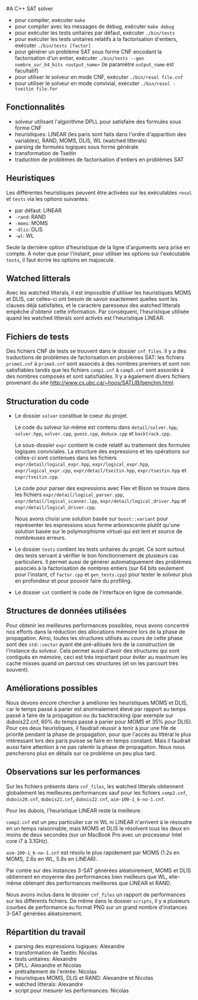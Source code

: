 #A C++ SAT solver

* pour compiler, exécuter `make`
* pour compiler avec les messages de debug, exécuter `make debug`
* pour exécuter les tests unitaires par défaut, exécuter `./bin/tests`
* pour exécuter les tests unitaires relatifs à la factorisation d'entiers, exécuter `./bin/tests [factor]`
* pour générer un problème SAT sous forme CNF encodant la factorisation d'un entier, exécuter `./bin/tests --gen nombre_sur_64_bits <output_name>` (le paramètre `output_name` est facultatif)
* pour utiliser le solveur en mode CNF, exécuter `./bin/resol file.cnf`
* pour utiliser le solveur en mode convivial, exécuter `./bin/resol -tseitin file.for`

## Fonctionnalités
* solveur utilisant l'algorithme DPLL pour satisfaire des formules sous forme CNF
* heuristiques: LINEAR (les paris sont faits dans l'ordre d'apparition des variables), RAND, MOMS, DLIS, WL (watched litterals)
* parsing de formules logiques sous forme générale
* transformation de Tseitin
* traduction de problèmes de factorisation d'entiers en problèmes SAT

## Heuristiques
Les différentes heuristiques peuvent être activées sur les exécutables `resol` et `tests` via les options
suivantes:
* par défaut: LINEAR
* `-rand`: RAND
* `-moms`: MOMS
* `-dlis`: DLIS
* `-wl`: WL

Seule la dernière option d'heuristique de la ligne d'arguments sera prise en compte.
À noter que pour l'instant, pour utiliser les options sur l'exécutable `tests`, il faut écrire les options
en majuscule.

## Watched litterals
Avec les watched litterals, il est impossible d'utiliser les heuristiques MOMS et DLIS, car celles-ci ont
besoin de savoir exactement quelles sont les clauses déjà satisfaites, et le caractère paresseux des
watched litterals empêche d'obtenir cette information.
Par conséquent, l'heuristique utilisée quand les watched litterals sont activés est l'heuristique LINEAR.

## Fichiers de tests
Des fichiers CNF de tests se trouvent dans le dossier `cnf_files`. Il y a
des traductions de problèmes de factorisation en problèmes SAT: les fichiers
`prime1.cnf` à `prime5.cnf` sont associés à des nombres premiers et sont non
satisfiables tandis que les fichiers `comp1.cnf` à `comp5.cnf` sont associés à des nombres
composés et sont satisfiables. Il y a également divers fichiers provenant du site
http://www.cs.ubc.ca/~hoos/SATLIB/benchm.html.

## Structuration du code

* Le dossier `solver` constitue le coeur du projet.

    Le code du solveur lui-même est contenu dans `detail/solver.hpp`, `solver.hpp`, `solver.cpp`, `guess.cpp`, `deduce.cpp` et
    `backtrack.cpp`.

    Le sous-dossier `expr` contient le code relatif au traitement des formules logiques conviviales. La structure des expressions et les opérations sur celles-ci sont contenues dans les fichiers `expr/detail/logical_expr.hpp`, `expr/logical_expr.hpp`, `expr/logical_expr.cpp`, `expr/detail/tseitin.hpp`, `expr/tseitin.hpp` et `expr/tseitin.cpp`.

    Le code pour parser des expressions avec Flex et Bison se trouve dans les fichiers `expr/detail/logical_parser.ypp`, `expr/detail/logical_scanner.lpp`, `expr/detail/logical_driver.hpp` et `expr/detail/logical_driver.cpp`.

    Nous avons choisi une solution basée sur `boost::variant` pour représenter les expressions sous forme arborescente plutôt qu'une solution basée sur le polymorphisme virtuel qui est lent et source de nombreuses erreurs.

* Le dossier `tests` contient les tests unitaires du projet. Ce sont surtout des tests servant à vérifier le bon fonctionnement de plusieurs cas particuliers. Il permet aussi de générer automatiquement des problèmes associés à la factorisation de nombres entiers (sur 64 bits seulement pour l'instant, cf `factor.cpp` et `gen_tests.cpp`) pour tester le solveur plus en profondeur et pour pouvoir faire du profiling.

* Le dossier `sat` contient le code de l'interface en ligne de commande.

## Structures de données utilisées
Pour obtenir les meilleures performances possibles, nous avons concentré nos efforts dans la réduction des allocations mémoire
lors de la phase de propagation. Ainsi, toutes les structures utilisés au cours de cette phase sont des `std::vector` ayant
été pré-alloués lors de la construction de l'instance du solveur. Cela permet aussi d'avoir des structures qui sont contiguës
en mémoire, ceci est très important pour éviter au maximum les cache misses quand on parcout ces structures (et on les parcourt
très souvent).

## Améliorations possibles
Nous devons encore chercher à améliorer les heuristiques MOMS et DLIS, car le temps passé à parier est anormalement élevé par
rapport au temps passé à faire de la propagation ou du backtracking (par exemple sur dubois22.cnf, 60% du temps passé à parier pour MOMS et 35% pour DLIS).
Pour ces deux heuristiques, il faudrait réussir à tenir à jour une file de priorité pendant la phase de propagation, pour que
l'accès au littéral le plus intéressant lors des paris puisse se faire en temps constant. Mais il faudrait aussi faire attention
à ne pas ralentir la phase de propagation. Nous nous pencherons plus en détails sur ce problème un peu plus tard.

## Observations sur les performances
Sur les fichiers présents dans `cnf_files`, les watched litterals obtiennent globalement les meilleures performances sauf pour les fichiers `comp2.cnf`, `dubois20.cnf`, `dubois21.cnf`, `dubois22.cnf`, `aim-100-1_6-no-1.cnf`.

Pour les dubois, l'heuristique LINEAR reste la meilleure.

`comp2.cnf` est un peu particulier car ni WL ni LINEAR n'arrivent à le résoudre en un temps raisonnable, mais MOMS et DLIS
le résolvent tous les deux en moins de deux secondes (sur un MacBook Pro avec un processeur Intel core i7 à 3.1GHz).

`aim-100-1_6-no-1.cnf` est résolu le plus rapidement par MOMS (1.2s en MOMS, 2.6s en WL, 5.8s en LINEAR).

Par contre sur des instances 3-SAT générées aléatoirement, MOMS et DLIS obtiennent en moyenne des performances
bien meilleurs que WL, elle-même obtenant des performances meilleures que LINEAR et RAND.

Nous avons inclus dans le dossier `cnf_files` un rapport de performances sur les différents fichiers. De même dans le dossier
`scripts`, il y a plusieurs courbes de performance au format PNG sur un grand nombre d'instances 3-SAT générées aléatoirement.

## Répartition du travail

* parsing des expressions logiques: Alexandre
* transformation de Tseitin: Nicolas
* tests unitaires: Alexandre
* DPLL: Alexandre et Nicolas
* prétraitement de l'entrée: Nicolas
* heuristiques MOMS, DLIS et RAND: Alexandre et Nicolas
* watched litterals: Alexandre
* script pour mesurer les performances: Nicolas
